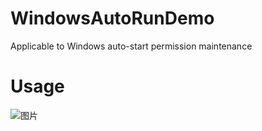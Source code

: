 # WindowsAutoRunDemo
Applicable to Windows auto-start permission maintenance

# Usage
![图片](https://github.com/user-attachments/assets/c9040ef4-c58b-43aa-b630-2d39dd7702b2)
